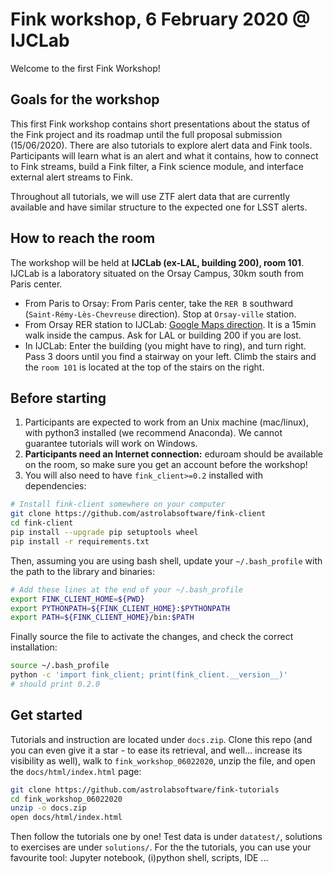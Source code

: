 # Fink workshop, 6 February 2020 @ IJCLab

Welcome to the first Fink Workshop!

## Goals for the workshop

This first Fink workshop contains short presentations about the status of the
Fink project and its roadmap until the full proposal submission (15/06/2020).
There are also tutorials to explore alert data and Fink tools. Participants will learn what is an alert and what it contains,
how to connect to Fink streams, build a Fink filter, a Fink science module, and interface external alert streams to Fink.

Throughout all tutorials, we will use ZTF alert data that are currently available
and have similar structure to the expected one for LSST alerts.

## How to reach the room

The workshop will be held at **IJCLab (ex-LAL, building 200), room 101**. IJCLab is a laboratory situated on the Orsay Campus, 30km south from Paris center.

- From Paris to Orsay: From Paris center, take the `RER B` southward (`Saint-Rémy-Lès-Chevreuse` direction). Stop at `Orsay-ville` station.
- From Orsay RER station to IJCLab: [Google Maps direction](https://goo.gl/maps/BpdAiKeU9gpzGJkx9). It is a 15min walk inside the campus. Ask for LAL or building 200 if you are lost.
- In IJCLab: Enter the building (you might have to ring), and turn right. Pass 3 doors until you find a stairway on your left. Climb the stairs and the `room 101` is located at the top of the stairs on the right.

## Before starting

1. Participants are expected to work from an Unix machine (mac/linux), with python3 installed (we recommend Anaconda). We cannot guarantee tutorials will work on Windows.
2. **Participants need an Internet connection:** eduroam should be available on the room, so make sure you get an account before the workshop!
3. You will also need to have `fink_client>=0.2` installed with dependencies:

```bash
# Install fink-client somewhere on your computer
git clone https://github.com/astrolabsoftware/fink-client
cd fink-client
pip install --upgrade pip setuptools wheel
pip install -r requirements.txt
```

Then, assuming you are using bash shell, update your `~/.bash_profile` with the path to the library and binaries:

```bash
# Add these lines at the end of your ~/.bash_profile
export FINK_CLIENT_HOME=${PWD}
export PYTHONPATH=${FINK_CLIENT_HOME}:$PYTHONPATH
export PATH=${FINK_CLIENT_HOME}/bin:$PATH
```

Finally source the file to activate the changes, and check the correct installation:

```bash
source ~/.bash_profile
python -c 'import fink_client; print(fink_client.__version__)'
# should print 0.2.0
```

## Get started

Tutorials and instruction are located under `docs.zip`. Clone this repo (and you can even give it a star - to ease its retrieval, and well... increase its visibility as well), walk to `fink_workshop_06022020`, unzip the file, and open the `docs/html/index.html` page:

```bash
git clone https://github.com/astrolabsoftware/fink-tutorials
cd fink_workshop_06022020
unzip -o docs.zip
open docs/html/index.html
```

Then follow the tutorials one by one! Test data is under `datatest/`, solutions to exercises are under `solutions/`. For the the tutorials, you can use your favourite tool: Jupyter notebook, (i)python shell, scripts, IDE ...

